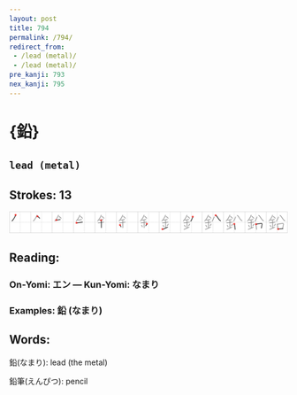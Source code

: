 ```yaml
---
layout: post
title: 794
permalink: /794/
redirect_from:
 - /lead (metal)/
 - /lead (metal)/
pre_kanji: 793
nex_kanji: 795
---
```


# {鉛}

## `lead (metal)`

## Strokes: 13

<div class="stroke"><img src="../images/E9899B.png" /></div>

## Reading:

### On-Yomi: エン &mdash; Kun-Yomi: なまり

### Examples: 鉛 (なまり)

## Words:

鉛(なまり): lead (the metal)

鉛筆(えんぴつ): pencil
